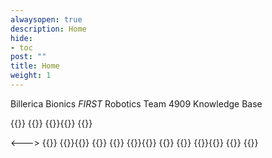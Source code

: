 ```yaml
---
alwaysopen: true
description: Home
hide:
- toc
post: ""
title: Home
weight: 1
---
```


Billerica Bionics _FIRST_ Robotics Team 4909 Knowledge Base


{{<columns markdown="false" >}}
{{<panel theme="default" header="## [Equipment](/equipment)">}}
    {{<children depth=4 description="" page="equipment">}}{{</children>}}
{{</panel>}}

<--->
{{<panel theme="default" header="## [Guides](/guides)">}}
    {{<children depth=2 description="" page="guides">}}{{</children>}}
{{</panel>}}
{{<panel theme="default" header="## [Robots & Designs](/robots)">}}
    {{<children depth=2 description="" page="robots">}}{{</children>}}
{{</panel>}}
{{<panel theme="default" header="## [Team Structure](/team-structure)">}}
    {{<children depth=2 description="" page="team-structure">}}{{</children>}}
{{</panel>}}
{{</columns>}}

